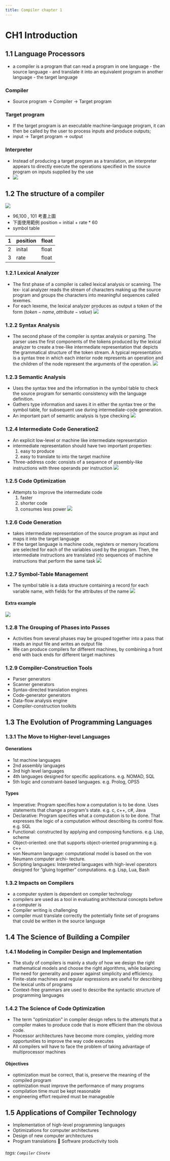 ```yaml
---
title: Compiler chapter 1
---
```

# CH1 Introduction
## 1.1 Language Processors
* a compiler is a program that can read a program in one language - the source language - and translate it into an equivalent program in another language - the target language
### Compiler
* Source program $\rightarrow$ Compiler $\rightarrow$ Target program
### Target program
* If the target program is an executable machine-language program, it can then be called by the user to process inputs and produce outputs;
* input $\rightarrow$ Target program $\rightarrow$ output
### Interpreter
* Instead of producing a target program as a translation, an interpreter appears to directly execute the operations specified in the source program on inputs supplied by the use
* ![](https://i.imgur.com/pxPuSY6.png)
## 1.2 The structure of a compiler
![](https://i.imgur.com/9EelKU3.png)
* 96,100 , 101 考畫上圖
* 下面使用範例 position = initial + rate * 60 
* symbol table

| 1| position  |float |
| -------- | ---------- | -------- |
| 2         |   inital     |    float      |
| 3     | rate       | float   |

### 1.2.1 Lexical Analyzer
* The first phase of a compiler is called lexical analysis or scanning. The lex- ical analyzer reads the stream of characters making up the source program and groups the characters into meaningful sequences called lexemes. 
* For each lexeme, the lexical analyzer produces as output a token of the form 
$(token-name, attribute-value)$
![](https://i.imgur.com/0l9dPoj.png)
### 1.2.2 Syntax Analysis
* The second phase of the compiler is syntax analysis or parsing. The parser uses the first components of the tokens produced by the lexical analyzer to create a tree-like intermediate representation that depicts the grammatical structure of the token stream. A typical representation is a syntax tree in which each interior node represents an operation and the children of the node represent the arguments of the operation. 
![](https://i.imgur.com/aaegVjc.png)

### 1.2.3 Semantic Analysis
* Uses the syntax tree and the information in the symbol table to check the source program for semantic consistency with the language definition. 
* Gathers type information and saves it in either the syntax tree or the symbol table, for subsequent use during intermediate-code generation. 
* An important part of semantic analysis is type checking
![](https://i.imgur.com/mnWpJiM.png)
### 1.2.4 Intermediate Code Generation2
* An explicit low-level or machine like intermediate representation
* intermediate representation should have two important properties: 
    1. easy to produce
    2. easy to translate to into the target machine
* Three-address code: consists of a sequence of assembly-like instructions with three operands per instruction
![](https://i.imgur.com/dT5lsKp.png)
### 1.2.5 Code Optimization 
* Attempts to improve the intermediate code
    1. faster
    2. shorter code
    3. consumes less power
![](https://i.imgur.com/RtgzX5v.png)
### 1.2.6 Code Generation 
* takes intermediate representation of the source program as input and maps it into the target language
* If the target language is machine code, registers or memory locations are selected for each of the variables used by the program. Then, the intermediate instructions are translated into sequences of machine instructions that perform the same task
![](https://i.imgur.com/G46AYrG.png)
### 1.2.7 Symbol-Table Management 
* The symbol table is a data structure containing a record for each variable name, with fields for the attributes of the name
![](https://i.imgur.com/SiSrHp4.png)
#### Extra example
![](https://i.imgur.com/BvP12wv.jpg)
### 1.2.8 The Grouping of Phases into Passes 
* Activities from several phases may be grouped together into a pass that reads an input file and writes an output file
* We can produce compilers for different machines, by combining a front end with back ends for different target machines
### 1.2.9 Compiler-Construction Tools
* Parser generators
* Scanner generators
* Syntax-directed translation engines
* Code-generator generators
* Data-flow analysis engine
* Compiler-construction toolkits
## 1.3 The Evolution of Programming Languages 
### 1.3.1 The Move to Higher-level Languages 
#### Generations
* 1st machine languages
* 2nd assembly languages
* 3rd high level languages
* 4th languages designed for specific applications. e.g. NOMAD, SQL
* 5th logic and constraint-based languages. e.g. Prolog, OPS5
#### Types
* Imperative: Program specifies how a computation is to be done. Uses statements that change a program's state. e.g. c, c++, c#, Java
* Declarative: Program specifies what a computation is to be done. That expresses the logic of a computation without describing its control flow. e.g. SQL
* Functional: constructed by applying and composing functions. e.g. Lisp, scheme
* Object-oriented: one that supports object-oriented programming e.g. c++
* von Neumann language: computational model is based on the von Neumann computer archi- tecture. 
* Scripting languages: Interpreted languages with high-level operators designed for “gluing together” computations. e.g. Lisp, Lua, Bash
### 1.3.2 Impacts on Compilers 
*  a computer system is dependent on compiler technology 
*  compilers are used as a tool in evaluating architectural concepts before a computer is 
* Compiler writing is challenging
* compiler must translate correctly the potentially finite set of programs that could be written in the source language
## 1.4 The Science of Building a Compiler 
### 1.4.1 Modeling in Compiler Design and Implementation
* The study of compilers is mainly a study of how we design the right mathematical models and choose the right algorithms, while balancing the need for generality and power against simplicity and efficiency.
* Finite-state machines and regular expressions are useful for describing the lexical units of programs
* Context-free grammars are used to describe the syntactic structure of programming languages
### 1.4.2 The Science of Code Optimization
* The term "optimization" in compiler design refers to the attempts that a compiler makes to produce code that is more efficient than the obvious code.
* Processor architectures have become more complex, yielding more opportunities to improve the way code executes
* All compilers will have to face the problem of taking advantage of multiprocessor machines
#### Objectives
* optimization must be correct, that is, preserve the meaning of the compiled program
* optimization must improve the performance of many programs
* compilation time must be kept reasonable
* engineering effort required must be manageable
## 1.5 Applications of Compiler Technology
* Implementation of high-level programming languages 
* Optimizations for computer architectures 
* Design of new computer architectures
* Program translations  Software productivity tools
###### tags: `Compiler` `CSnote`

